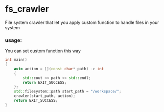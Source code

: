 # fs_crawler

File system crawler that let you apply custom function to handle files in your system


### usage:

You can set custom function this way
``` cpp
int main()
{
    auto action = [](const char* path) -> int
    {
        std::cout << path << std::endl;
        return EXIT_SUCCESS;
    };
    std::filesystem::path start_path = "/workspace/";
    crawler(start_path, action);
    return EXIT_SUCCESS;
}
```
